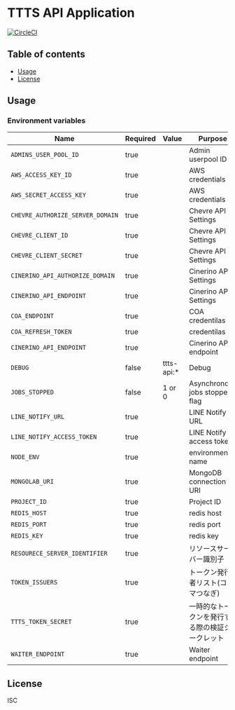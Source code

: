 # TTTS API Application

[![CircleCI](https://circleci.com/gh/tokyo-tower/api.svg?style=svg)](https://circleci.com/gh/tokyo-tower/api)

## Table of contents

* [Usage](#usage)
* [License](#license)

## Usage

### Environment variables

| Name                             | Required | Value      | Purpose                                        |
| -------------------------------- | -------- | ---------- | ---------------------------------------------- |
| `ADMINS_USER_POOL_ID`            | true     |            | Admin userpool ID                              |
| `AWS_ACCESS_KEY_ID`              | true     |            | AWS credentials                                |
| `AWS_SECRET_ACCESS_KEY`          | true     |            | AWS credentials                                |
| `CHEVRE_AUTHORIZE_SERVER_DOMAIN` | true     |            | Chevre API Settings                            |
| `CHEVRE_CLIENT_ID`               | true     |            | Chevre API Settings                            |
| `CHEVRE_CLIENT_SECRET`           | true     |            | Chevre API Settings                            |
| `CINERINO_API_AUTHORIZE_DOMAIN`  | true     |            | Cinerino API Settings                          |
| `CINERINO_API_ENDPOINT`          | true     |            | Cinerino API Settings                          |
| `COA_ENDPOINT`                   | true     |            | COA credentilas                                |
| `COA_REFRESH_TOKEN`              | true     |            | credentilas                                    |
| `CINERINO_API_ENDPOINT`          | true     |            | Cinerino API endpoint                          |
| `DEBUG`                          | false    | ttts-api:* | Debug                                          |
| `JOBS_STOPPED`                   | false    | 1 or 0     | Asynchronous jobs stopped flag                 |
| `LINE_NOTIFY_URL`                | true     |            | LINE Notify URL                                |
| `LINE_NOTIFY_ACCESS_TOKEN`       | true     |            | LINE Notify access token                       |
| `NODE_ENV`                       | true     |            | environment name                               |
| `MONGOLAB_URI`                   | true     |            | MongoDB connection URI                         |
| `PROJECT_ID`                     | true     |            | Project ID                                     |
| `REDIS_HOST`                     | true     |            | redis host                                     |
| `REDIS_PORT`                     | true     |            | redis port                                     |
| `REDIS_KEY`                      | true     |            | redis key                                      |
| `RESOURECE_SERVER_IDENTIFIER`    | true     |            | リソースサーバー識別子                         |
| `TOKEN_ISSUERS`                  | true     |            | トークン発行者リスト(コンマつなぎ)             |
| `TTTS_TOKEN_SECRET`              | true     |            | 一時的なトークンを発行する際の検証シークレット |
| `WAITER_ENDPOINT`                | true     |            | Waiter endpoint                                |

## License

ISC
